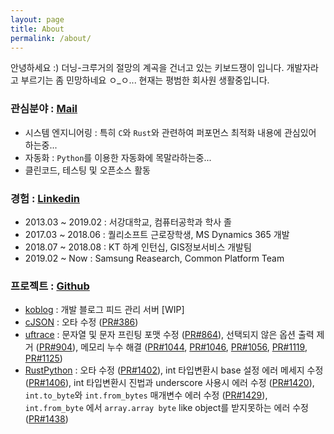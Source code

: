 ```yaml
---
layout: page
title: About
permalink: /about/
---
```


안녕하세요 :) 더닝-크루거의 절망의 계곡을 건너고 있는 키보드쟁이 입니다.
개발자라고 부르기는 좀 민망하네요 ㅇ_ㅇ... 현재는 평범한 회사원 생활중입니다.

### 관심분야 : [Mail](mailto:ekffu200098@gmail.com)
- 시스템 엔지니어링 : 특히 `C`와 `Rust`와 관련하여 퍼포먼스 최적화 내용에 관심있어 하는중...
- 자동화 : `Python`를 이용한 자동화에 목말라하는중...
- 클린코드, 테스팅 및 오픈소스 활동

### 경험 : [Linkedin](https://www.linkedin.com/in/sang-heon-jeon-994515190)
- 2013.03 ~ 2019.02 : 서강대학교, 컴퓨터공학과 학사 졸
- 2017.03 ~ 2018.06 : 퀄리소프트 근로장학생, MS Dynamics 365 개발
- 2018.07 ~ 2018.08 : KT 하계 인턴십, GIS정보서비스 개발팀
- 2019.02 ~ Now : Samsung Reasearch, Common Platform Team

### 프로젝트 : [Github](https://github.com/lntuition)
- [koblog](https://github.com/lntuition/koblog) : 
개발 블로그 피드 관리 서버 [WIP]
- [cJSON](https://github.com/DaveGamble/cJSON) : 
오타 수정 ([PR#386](https://github.com/DaveGamble/cJSON/pull/386))
- [uftrace](https://github.com/namhyung/uftrace) : 
문자열 및 문자 프린팅 포맷 수정 ([PR#864](https://github.com/namhyung/uftrace/pull/864)),
선택되지 않은 옵션 출력 제거 ([PR#904](https://github.com/namhyung/uftrace/pull/904)),
메모리 누수 해결 ([PR#1044](https://github.com/namhyung/uftrace/pull/1044), [PR#1046](https://github.com/namhyung/uftrace/pull/1046), [PR#1056](https://github.com/namhyung/uftrace/pull/1056), [PR#1119](https://github.com/namhyung/uftrace/pull/1119), [PR#1125](https://github.com/namhyung/uftrace/pull/1125))
- [RustPython](https://github.com/RustPython/RustPython) :
오타 수정 ([PR#1402](https://github.com/RustPython/RustPython/pull/1402)),
int 타입변환시 base 설정 에러 메세지 수정 ([PR#1406](https://github.com/RustPython/RustPython/pull/1406)),
int 타입변환시 진법과 underscore 사용시 에러 수정 ([PR#1420](https://github.com/RustPython/RustPython/pull/1420)),
`int.to_byte`와 `int.from_bytes` 매개변수 에러 수정 ([PR#1429](https://github.com/RustPython/RustPython/pull/1429)),
`int.from_byte` 에서 `array.array byte` like object를 받지못하는 에러 수정 ([PR#1438](https://github.com/RustPython/RustPython/pull/1438))
